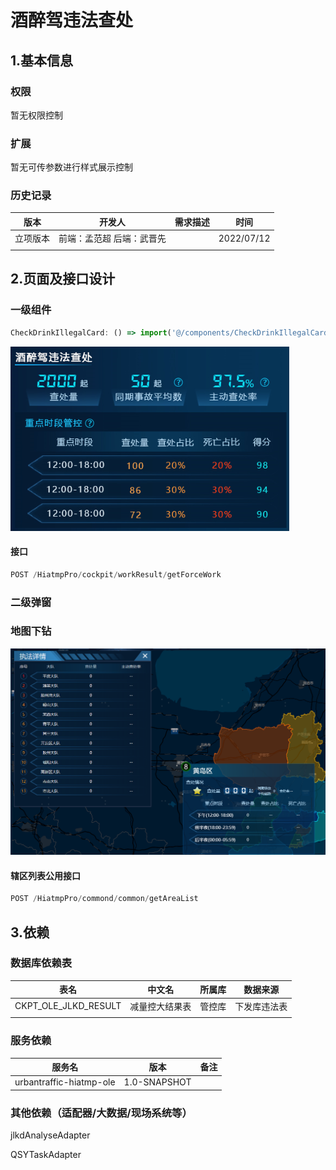 # 酒醉驾违法查处

## 1.基本信息

### 权限

暂无权限控制

### 扩展

暂无可传参数进行样式展示控制

### 历史记录

| 版本     | 开发人                     | 需求描述 | 时间       |
| -------- | -------------------------- | -------- | ---------- |
| 立项版本 | 前端：孟范超  后端：武晋先 |          | 2022/07/12 |
|          |                            |          |            |

## 2.页面及接口设计

### 一级组件

```javascript
CheckDrinkIllegalCard: () => import('@/components/CheckDrinkIllegalCard'), // 酒醉驾违法查处
```

![1658142712950](assets\1658142712950.png)

#### 接口

```javascript
POST /HiatmpPro/cockpit/workResult/getForceWork 
```

### 二级弹窗

### 地图下钻

![1675253061091](assets\1675253061091.png)

#### 辖区列表公用接口

```javascript
POST /HiatmpPro/commond/common/getAreaList
```

##### 




## 3.依赖

### 数据库依赖表

| 表名                 | 中文名         | 所属库 | 数据来源     |
| -------------------- | -------------- | ------ | ------------ |
| CKPT_OLE_JLKD_RESULT | 减量控大结果表 | 管控库 | 下发库违法表 |
|                      |                |        |              |

### 服务依赖

| 服务名                  | 版本         | 备注 |
| ----------------------- | ------------ | ---- |
| urbantraffic-hiatmp-ole | 1.0-SNAPSHOT |      |

### 其他依赖（适配器/大数据/现场系统等）

jlkdAnalyseAdapter   

QSYTaskAdapter